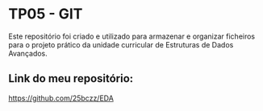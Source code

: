 # TP05 - GIT

Este repositório foi criado e utilizado para armazenar e organizar ficheiros para o projeto prático da unidade curricular de Estruturas de Dados Avançados.

## Link do meu repositório: 

<https://github.com/25bczz/EDA>